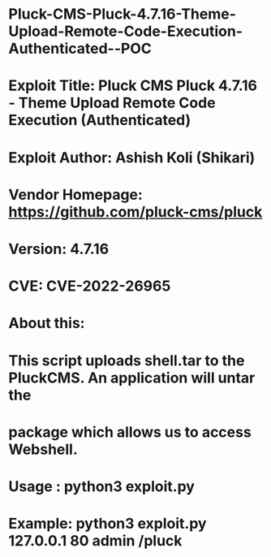 # Pluck-CMS-Pluck-4.7.16-Theme-Upload-Remote-Code-Execution-Authenticated--POC

# Exploit Title: Pluck CMS Pluck 4.7.16 - Theme Upload Remote Code Execution (Authenticated)
# Exploit Author: Ashish Koli (Shikari)
# Vendor Homepage: https://github.com/pluck-cms/pluck
# Version: 4.7.16
# CVE: CVE-2022-26965
# About this:
# This script uploads shell.tar to the PluckCMS. An application will untar the 
# package which allows us to access Webshell.
# Usage : python3 exploit.py <IP> <Port> <Password> <Pluckcmspath>
# Example:  python3 exploit.py 127.0.0.1 80 admin /pluck
